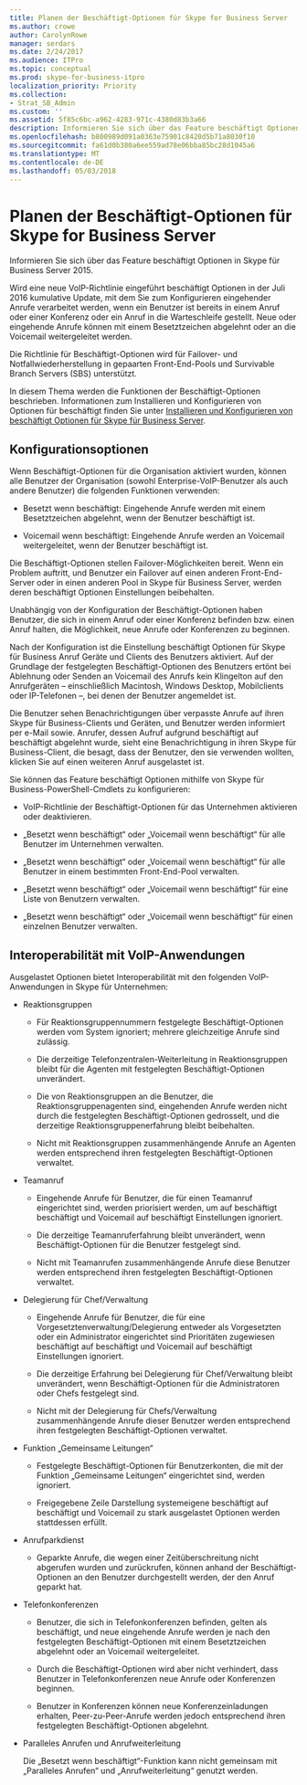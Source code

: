 ```yaml
---
title: Planen der Beschäftigt-Optionen für Skype for Business Server
ms.author: crowe
author: CarolynRowe
manager: serdars
ms.date: 2/24/2017
ms.audience: ITPro
ms.topic: conceptual
ms.prod: skype-for-business-itpro
localization_priority: Priority
ms.collection:
- Strat_SB_Admin
ms.custom: ''
ms.assetid: 5f85c6bc-a962-4283-971c-4380d83b3a66
description: Informieren Sie sich über das Feature beschäftigt Optionen in Skype für Business Server 2015.
ms.openlocfilehash: b800989d091a0363e75901c8420d5b71a8030f10
ms.sourcegitcommit: fa61d0b380a6ee559ad78e06bba85bc28d1045a6
ms.translationtype: MT
ms.contentlocale: de-DE
ms.lasthandoff: 05/03/2018
---
```

# <a name="plan-for-busy-options-for-skype-for-business-server"></a>Planen der Beschäftigt-Optionen für Skype for Business Server
 
Informieren Sie sich über das Feature beschäftigt Optionen in Skype für Business Server 2015.
  
Wird eine neue VoIP-Richtlinie eingeführt beschäftigt Optionen in der Juli 2016 kumulative Update, mit dem Sie zum Konfigurieren eingehender Anrufe verarbeitet werden, wenn ein Benutzer ist bereits in einem Anruf oder einer Konferenz oder ein Anruf in die Warteschleife gestellt. Neue oder eingehende Anrufe können mit einem Besetztzeichen abgelehnt oder an die Voicemail weitergeleitet werden. 
  
Die Richtlinie für Beschäftigt-Optionen wird für Failover- und Notfallwiederherstellung in gepaarten Front-End-Pools und Survivable Branch Servers (SBS) unterstützt.
  
In diesem Thema werden die Funktionen der Beschäftigt-Optionen beschrieben. Informationen zum Installieren und Konfigurieren von Optionen für beschäftigt finden Sie unter [Installieren und Konfigurieren von beschäftigt Optionen für Skype für Business Server](../../deploy/deploy-enterprise-voice/install-and-configure-busy-options.md).
  
## <a name="configuration-options"></a>Konfigurationsoptionen

Wenn Beschäftigt-Optionen für die Organisation aktiviert wurden, können alle Benutzer der Organisation (sowohl Enterprise-VoIP-Benutzer als auch andere Benutzer) die folgenden Funktionen verwenden:
  
- Besetzt wenn beschäftigt: Eingehende Anrufe werden mit einem Besetztzeichen abgelehnt, wenn der Benutzer beschäftigt ist.
    
- Voicemail wenn beschäftigt: Eingehende Anrufe werden an Voicemail weitergeleitet, wenn der Benutzer beschäftigt ist.
    
Die Beschäftigt-Optionen stellen Failover-Möglichkeiten bereit. Wenn ein Problem auftritt, und Benutzer ein Failover auf einen anderen Front-End-Server oder in einen anderen Pool in Skype für Business Server, werden deren beschäftigt Optionen Einstellungen beibehalten.
  
Unabhängig von der Konfiguration der Beschäftigt-Optionen haben Benutzer, die sich in einem Anruf oder einer Konferenz befinden bzw. einen Anruf halten, die Möglichkeit, neue Anrufe oder Konferenzen zu beginnen.   
  
Nach der Konfiguration ist die Einstellung beschäftigt Optionen für Skype für Business Anruf Geräte und Clients des Benutzers aktiviert. Auf der Grundlage der festgelegten Beschäftigt-Optionen des Benutzers ertönt bei Ablehnung oder Senden an Voicemail des Anrufs kein Klingelton auf den Anrufgeräten – einschließlich Macintosh, Windows Desktop, Mobilclients oder IP-Telefonen –, bei denen der Benutzer angemeldet ist. 
  
Die Benutzer sehen Benachrichtigungen über verpasste Anrufe auf ihren Skype für Business-Clients und Geräten, und Benutzer werden informiert per e-Mail sowie. Anrufer, dessen Aufruf aufgrund beschäftigt auf beschäftigt abgelehnt wurde, sieht eine Benachrichtigung in ihren Skype für Business-Client, die besagt, dass der Benutzer, den sie verwenden wollten, klicken Sie auf einen weiteren Anruf ausgelastet ist.
  
Sie können das Feature beschäftigt Optionen mithilfe von Skype für Business-PowerShell-Cmdlets zu konfigurieren:
  
- VoIP-Richtlinie der Beschäftigt-Optionen für das Unternehmen aktivieren oder deaktivieren.
    
- „Besetzt wenn beschäftigt“ oder „Voicemail wenn beschäftigt“ für alle Benutzer im Unternehmen verwalten.
    
- „Besetzt wenn beschäftigt“ oder „Voicemail wenn beschäftigt“ für alle Benutzer in einem bestimmten Front-End-Pool verwalten.
    
- „Besetzt wenn beschäftigt“ oder „Voicemail wenn beschäftigt“ für eine Liste von Benutzern verwalten.
    
- „Besetzt wenn beschäftigt“ oder „Voicemail wenn beschäftigt“ für einen einzelnen Benutzer verwalten.
    
## <a name="interoperability-with-voice-applications"></a>Interoperabilität mit VoIP-Anwendungen

Ausgelastet Optionen bietet Interoperabilität mit den folgenden VoIP-Anwendungen in Skype für Unternehmen:
  
- Reaktionsgruppen
    
  - Für Reaktionsgruppennummern festgelegte Beschäftigt-Optionen werden vom System ignoriert; mehrere gleichzeitige Anrufe sind zulässig.  
    
  - Die derzeitige Telefonzentralen-Weiterleitung in Reaktionsgruppen bleibt für die Agenten mit festgelegten Beschäftigt-Optionen unverändert.
    
  - Die von Reaktionsgruppen an die Benutzer, die Reaktionsgruppenagenten sind, eingehenden Anrufe werden nicht durch die festgelegten Beschäftigt-Optionen gedrosselt, und die derzeitige Reaktionsgruppenerfahrung bleibt beibehalten.
    
  - Nicht mit Reaktionsgruppen zusammenhängende Anrufe an Agenten werden entsprechend ihren festgelegten Beschäftigt-Optionen verwaltet.
    
- Teamanruf
    
  - Eingehende Anrufe für Benutzer, die für einen Teamanruf eingerichtet sind, werden priorisiert werden, um auf beschäftigt beschäftigt und Voicemail auf beschäftigt Einstellungen ignoriert.
    
  - Die derzeitige Teamanruferfahrung bleibt unverändert, wenn Beschäftigt-Optionen für die Benutzer festgelegt sind.
    
  - Nicht mit Teamanrufen zusammenhängende Anrufe diese Benutzer werden entsprechend ihren festgelegten Beschäftigt-Optionen verwaltet.
    
- Delegierung für Chef/Verwaltung  
    
  - Eingehende Anrufe für Benutzer, die für eine Vorgesetztenverwaltung/Delegierung entweder als Vorgesetzten oder ein Administrator eingerichtet sind Prioritäten zugewiesen beschäftigt auf beschäftigt und Voicemail auf beschäftigt Einstellungen ignoriert.
    
  - Die derzeitige Erfahrung bei Delegierung für Chef/Verwaltung bleibt unverändert, wenn Beschäftigt-Optionen für die Administratoren oder Chefs festgelegt sind.
    
  - Nicht mit der Delegierung für Chefs/Verwaltung zusammenhängende Anrufe dieser Benutzer werden entsprechend ihren festgelegten Beschäftigt-Optionen verwaltet.
    
- Funktion „Gemeinsame Leitungen“    
    
  - Festgelegte Beschäftigt-Optionen für Benutzerkonten, die mit der Funktion „Gemeinsame Leitungen“ eingerichtet sind, werden ignoriert.  
    
  - Freigegebene Zeile Darstellung systemeigene beschäftigt auf beschäftigt und Voicemail zu stark ausgelastet Optionen werden stattdessen erfüllt.
    
- Anrufparkdienst  
    
  - Geparkte Anrufe, die wegen einer Zeitüberschreitung nicht abgerufen wurden und zurückrufen, können anhand der Beschäftigt-Optionen an den Benutzer durchgestellt werden, der den Anruf geparkt hat.  
    
- Telefonkonferenzen
    
  - Benutzer, die sich in Telefonkonferenzen befinden, gelten als beschäftigt, und neue eingehende Anrufe werden je nach den festgelegten Beschäftigt-Optionen mit einem Besetztzeichen abgelehnt oder an Voicemail weitergeleitet.
    
  - Durch die Beschäftigt-Optionen wird aber nicht verhindert, dass Benutzer in Telefonkonferenzen neue Anrufe oder Konferenzen beginnen.
    
  - Benutzer in Konferenzen können neue Konferenzeinladungen erhalten, Peer-zu-Peer-Anrufe werden jedoch entsprechend ihren festgelegten Beschäftigt-Optionen abgelehnt.
    
- Paralleles Anrufen und Anrufweiterleitung
    
    Die „Besetzt wenn beschäftigt“-Funktion kann nicht gemeinsam mit „Paralleles Anrufen“ und „Anrufweiterleitung“ genutzt werden.
    

